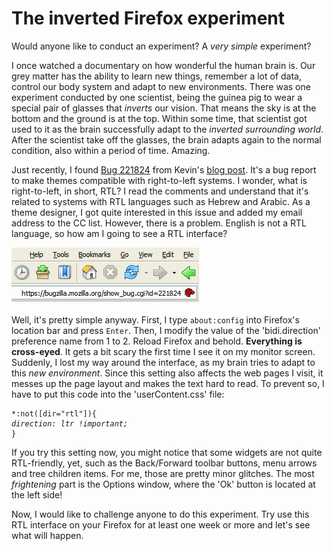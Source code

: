 The inverted Firefox experiment
===

Would anyone  like to conduct an experiment? A *very simple* experiment?

I once watched a documentary on how wonderful the human brain is. Our grey matter has the ability to learn new things, remember a lot of data, control our body system and adapt to new environments. There was one experiment conducted by one scientist, being the guinea pig to wear a special pair of glasses that *inverts* our vision. That means the sky is at the bottom and the ground is at the top. Within some time, that scientist got used to it as the brain successfully adapt to the *inverted surrounding world*. After the scientist take off the glasses, the brain adapts again to the normal condition, also within a period of time. Amazing.

Just recently, I found [Bug 221824](https://bugzilla.mozilla.org/show_bug.cgi?id=221824 "Bug 221824 - themes should be RTL compatible") from Kevin's [blog post](http://kmgerich.com/archive/000075.html "Firefox 1.0almost"). It's a bug report to make themes compatible with right-to-left systems. I wonder, what is right-to-left, in short, RTL? I read the comments and understand that it's related to systems with RTL languages such as Hebrew and Arabic. As a theme designer, I got quite interested in this issue and added my email address to the CC list. However, there is a problem. English is not a RTL language, so how am I going to see a RTL interface?

![right-to-left interface of Mozilla Firefox](../images/screenshots/firefox/rtl_bidi_toolbox_interface.png)

Well, it's pretty simple anyway. First, I type `about:config` into Firefox's location bar and press `Enter`. Then, I modify the value of the 'bidi.direction' preference name from 1 to 2. Reload Firefox and behold. **Everything is cross-eyed**. It gets a bit scary the first time I see it on my monitor screen. Suddenly, I lost my way around the interface, as my brain tries to adapt to this *new environment*. Since this setting also affects the web pages I visit, it messes up the page layout and makes the text hard to read. To prevent so, I have to put this code into the 'userContent.css' file:

<pre><code>*:not([dir=&quot;rtl&quot;]){
<em>direction: ltr !important;</em>
}</code></pre>

If you try this setting now, you might notice that some widgets are not quite RTL-friendly, yet, such as the Back/Forward toolbar buttons, menu arrows and tree children items. For me, those are pretty minor glitches. The most *frightening* part is the Options window, where the 'Ok' button is located at the left side!

Now, I would like to challenge anyone to do this experiment. Try use this RTL interface on your Firefox for at least one week or more and let's see what will happen.